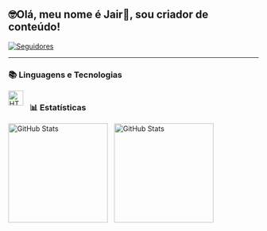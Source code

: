 
## 🤓Olá, meu nome é Jair👋, sou criador de conteúdo!

<p align="left">
    <a href="https://github.com/j4ir?tab=followers">
        <img 
            alt="Seguidores" 
            title="Me siga no GitHub" 
            src="https://custom-icon-badges.demolab.com/github/followers/j4ir?color=236ad3&labelColor=1155ba&style=for-the-badge&logo=github&label=Seguidores&logoColor=white"
        />
    </a>
</p>

---

### 📚 Linguagens e Tecnologias

<img 
    align="left" 
    alt="HTML"
    title="HTML" 
    width="30px" 
    style="padding-right: 10px;" 
    src="https://cdn.jsdelivr.net/gh/devicons/devicon@latest/icons/html5/html5-original.svg" 
/>
<img>

### 📊 Estatísticas

<p>
  <img 
    align="left" 
    alt="GitHub Stats" 
    height="200" 
    style="padding-right: 10px;" 
    src="https://github-readme-stats.vercel.app/api?username=j4ir&show_icons=true&theme=tokyonight&include_all_commits=true&locale=pt-br" 
  />
<p>


</p>
<img 
      align="left" 
      alt="GitHub Stats" 
      height="200" 
      src="https://github-readme-stats.vercel.app/api/top-langs/?username=j4ir&theme=tokyonight&layout=compact&custom_title=Tecnologias&langs_count=9" 
  />

</p>


  <picture> 
  <source

